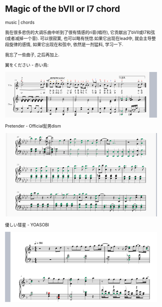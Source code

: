 # Magic of the bVII or I7 chord
music | chords

我在很多悲伤的大调乐曲中听到了很有情感的ri音(唱符), 它贡献出了bVII或I7和弦(或者减掉一个音). 可以很寂寞, 也可以略有恍惚.如果它出现在lead中, 就会主导整段旋律的感情, 如果它出现在和弦中, 依然是一剂猛料, 学习一下. 

我忘了一些曲子, 之后再加上.

翼をください - 赤い鳥:

![翼をください](Tsubasawokudasai.png)

Pretender - Official髭男dism

![Pretender](pretender.png)

優しい彗星 - YOASOBI

![優しい彗星](gentle_comet.png)